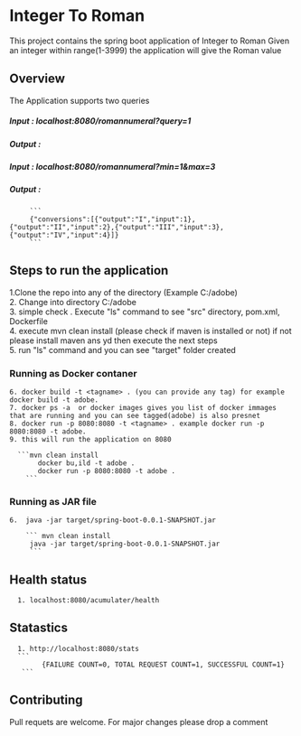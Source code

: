 # Integer To Roman 
This project contains the spring boot application of Integer to Roman 
Given an integer within range(1-3999) the application will give the Roman value 


## Overview
The Application supports two queries 
##### Input : localhost:8080/romannumeral?query=1

##### Output :


##### Input : localhost:8080/romannumeral?min=1&max=3
##### Output :
         ```
         {"conversions":[{"output":"I","input":1},{"output":"II","input":2},{"output":"III","input":3},{"output":"IV","input":4}]}
         ```



## Steps to run the application 
   1.Clone the repo into any of the directory (Example C:/adobe)  
   2. Change into directory C:/adobe  
   3. simple check . Execute "ls" command to see "src" directory, pom.xml, Dockerfile  
   4. execute mvn clean install (please check if maven is installed or not) if not please install maven ans yd then execute the next steps  
   5. run "ls" command and you can see "target" folder created   
   

   ### Running as Docker contaner 
    6. docker build -t <tagname> . (you can provide any tag) for example docker build -t adobe. 
    7. docker ps -a  or docker images gives you list of docker immages that are running and you can see tagged(adobe) is also presnet  
    8. docker run -p 8080:8080 -t <tagname> . example docker run -p 8080:8080 -t adobe.  
    9. this will run the application on 8080  
 
      ```mvn clean install
           docker bu,ild -t adobe .
           docker run -p 8080:8080 -t adobe .
        ```
   ### Running as JAR file
    6.  java -jar target/spring-boot-0.0.1-SNAPSHOT.jar  
           
        ``` mvn clean install
         java -jar target/spring-boot-0.0.1-SNAPSHOT.jar
         ```
 
 ## Health status 
      1. localhost:8080/acumulater/health
 
## Statastics
      1. http://localhost:8080/stats
      ```
            {FAILURE COUNT=0, TOTAL REQUEST COUNT=1, SUCCESSFUL COUNT=1}
       ```

## Contributing
Pull requets are welcome. For major changes please drop a comment 



